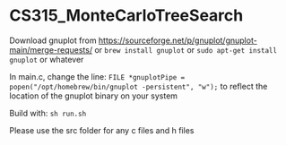 # CS315_MonteCarloTreeSearch

Download gnuplot from https://sourceforge.net/p/gnuplot/gnuplot-main/merge-requests/
or `brew install gnuplot` or `sudo apt-get install gnuplot` or whatever

In main.c, change the line:
`FILE *gnuplotPipe = popen("/opt/homebrew/bin/gnuplot -persistent", "w");`
to reflect the location of the gnuplot binary on your system

Build with:
`sh run.sh`

Please use the src folder for any c files and h files

